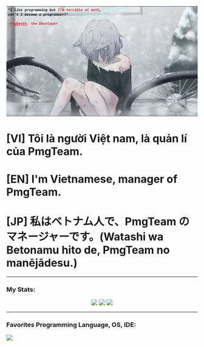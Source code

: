 <div align = "center">
  <img src = "images/thumbnail.jpg" draggable = false>
</div>

# [VI] Tôi là người Việt nam, là quản lí của PmgTeam.
# [EN] I'm Vietnamese, manager of PmgTeam.
# [JP] 私はベトナム人で、PmgTeam のマネージャーです。(Watashi wa Betonamu hito de, PmgTeam no manējādesu.)

---
### My Stats:
<div align = "center">
  <img src = "https://github-readme-stats.vercel.app/api?username=pmgdev64&theme=transparent&show_icons=true&hide_border=true&count_private=true" draggable = false>
  <img src = "https://github-readme-stats.vercel.app/api/top-langs/?username=pmgdev64&theme=transparent&show_icons=true&hide_border=true&layout=compact" draggable = false>
  <img src = "https://github-readme-streak-stats.herokuapp.com/?user=pmgdev64&theme=transparent&hide_border=true" draggable = false>
</div>

---
### Favorites Programming Language, OS, IDE:
<img src = "https://skillicons.dev/icons?i=java,python,cs,bash,html,css,js,linux,windows,arduino" draggable = false>

